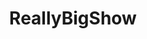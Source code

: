 ---
title: ReallyBigShow
crosslinks:
- Browns
- ButtSharpies
- WahoosTipi
- news
- DanLeBatardShow
- monsterdongs
- clevelandcavs
- IAmA
- '2013'
- nfl
---